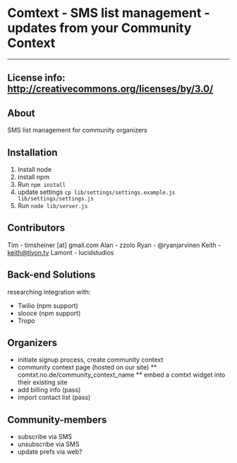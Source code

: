 # Comtext - SMS list management - updates from your Community Context
---------------------------------------------------------------
## License info: http://creativecommons.org/licenses/by/3.0/

## About
SMS list management for community organizers

## Installation
1. Install node
2. install npm
3. Run `npm install`
4. update settings `cp lib/settings/settings.example.js lib/settings/settings.js`
5. Run `node lib/server.js`

## Contributors
Tim - timsheiner [at] gmail.com
Alan - zzolo
Ryan - @ryanjarvinen
Keith - keith@tivon.tv
Lamont - lucidstudios

## Back-end Solutions
researching integration with:
* Twilio (npm support)
* slooce (npm support)
* Tropo

## Organizers
* initiate signup process, create community context
* community context page (hosted on our site)
** comtxt.no.de/community_context_name
** embed a comtxt widget into their existing site
* add billing info (pass)
* import contact list (pass)

## Community-members
* subscribe via SMS
* unsubscribe via SMS
* update prefs via web?
